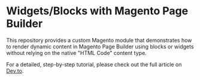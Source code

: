 # Widgets/Blocks with Magento Page Builder

This repository provides a custom Magento module that demonstrates how to render dynamic content in Magento Page Builder
using blocks or widgets without relying on the native "HTML Code" content type.

For a detailed, step-by-step tutorial, please check out the full article
on [Dev.to](https://dev.to/devgfnl/widgetsblocks-with-magento-page-builder-3c11).
